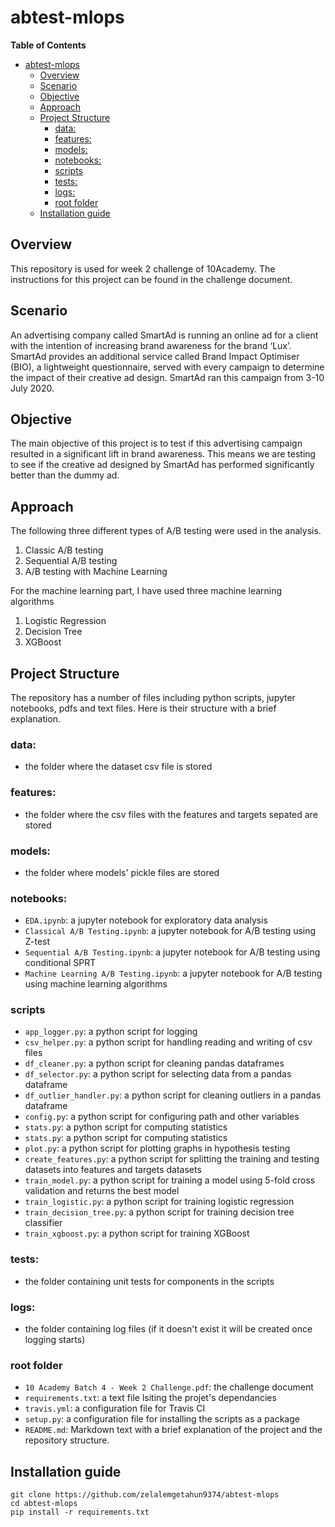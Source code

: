 # abtest-mlops

**Table of Contents**

- [abtest-mlops](#abtest-mlops)
  - [Overview](#overview)
  - [Scenario](#scenario)
  - [Objective](#objective)
  - [Approach](#approach)
  - [Project Structure](#project-structure)
    - [data:](#data)
    - [features:](#features)
    - [models:](#models)
    - [notebooks:](#notebooks)
    - [scripts](#scripts)
    - [tests:](#tests)
    - [logs:](#logs)
    - [root folder](#root-folder)
  - [Installation guide](#installation-guide)

## Overview
This repository is used for week 2 challenge of 10Academy. The instructions for this project can be found in the challenge document.

## Scenario
An advertising company called SmartAd is running an online ad for a client with the intention of
increasing brand awareness for the brand ‘Lux’. SmartAd provides an additional service called
Brand Impact Optimiser (BIO), a lightweight questionnaire, served with every campaign to
determine the impact of their creative ad design. SmartAd ran this campaign from 3-10 July
2020.

## Objective
The main objective of this project is to test if this advertising campaign resulted in a significant
lift in brand awareness. This means we are testing to see if the creative ad designed by SmartAd has performed significantly better than the dummy ad.

## Approach
The following three different types of A/B testing were used in the analysis.
1. Classic A/B testing
2. Sequential A/B testing
3. A/B testing with Machine Learning

For the machine learning part, I have used three machine learning algorithms
1. Logistic Regression
2. Decision Tree
3. XGBoost

## Project Structure
The repository has a number of files including python scripts, jupyter notebooks, pdfs and text files. Here is their structure with a brief explanation.

### data:
- the folder where the dataset csv file is stored

### features:
- the folder where the csv files with the features and targets sepated are stored

### models:
- the folder where models' pickle files are stored

### notebooks:
- `EDA.ipynb`: a jupyter notebook for exploratory data analysis
- `Classical A/B Testing.ipynb`: a jupyter notebook for A/B testing using Z-test
- `Sequential A/B Testing.ipynb`: a jupyter notebook for A/B testing using conditional SPRT
- `Machine Learning A/B Testing.ipynb`: a jupyter notebook for A/B testing using machine learning algorithms

### scripts
- `app_logger.py`: a python script for logging
- `csv_helper.py`: a python script for handling reading and writing of csv files
- `df_cleaner.py`: a python script for cleaning pandas dataframes
- `df_selector.py`: a python script for selecting data from a pandas dataframe
- `df_outlier_handler.py`: a python script for cleaning outliers in  a pandas dataframe
- `config.py`: a python script for configuring path and other variables
- `stats.py`: a python script for computing statistics
- `stats.py`: a python script for computing statistics
- `plot.py`: a python script for plotting graphs in hypothesis testing
- `create_features.py`: a python script for splitting the training and testing datasets into features and targets datasets
- `train_model.py`: a python script for training a model using 5-fold cross validation and returns the best model
- `train_logistic.py`: a python script for training logistic regression
- `train_decision_tree.py`: a python script for training decision tree classifier
- `train_xgboost.py`: a python script for training XGBoost

### tests:
- the folder containing unit tests for components in the scripts

### logs:
- the folder containing log files (if it doesn't exist it will be created once logging starts)

### root folder
- `10 Academy Batch 4 - Week 2 Challenge.pdf`: the challenge document
- `requirements.txt`: a text file lsiting the projet's dependancies
- `travis.yml`: a configuration file for Travis CI
- `setup.py`: a configuration file for installing the scripts as a package
- `README.md`: Markdown text with a brief explanation of the project and the repository structure.

## Installation guide
```
git clone https://github.com/zelalemgetahun9374/abtest-mlops
cd abtest-mlops
pip install -r requirements.txt
```